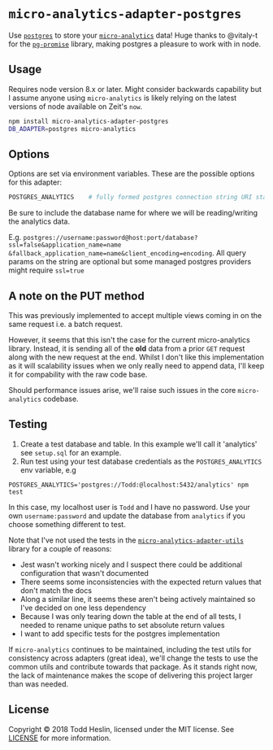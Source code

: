 # `micro-analytics-adapter-postgres`

Use [`postgres`](https://www.postgresql.org) to store your [`micro-analytics`](https://github.com/micro-analytics/micro-analytics-cli) data! Huge thanks to @vitaly-t for the [`pg-promise`](https://github.com/vitaly-t/pg-promise) library, making postgres a pleasure to work with in node.

## Usage

Requires node version 8.x or later. Might consider backwards capability but I assume anyone using `micro-analytics` is likely relying on the latest versions of node available on Zeit's `now`.

```sh
npm install micro-analytics-adapter-postgres
DB_ADAPTER=postgres micro-analytics
```

## Options

Options are set via environment variables. These are the possible options for this adapter:

```sh
POSTGRES_ANALYTICS    # fully formed postgres connection string URI starting with postgres://
```
Be sure to include the database name for where we will be reading/writing the analytics data.

E.g. `postgres://username:password@host:port/database?ssl=false&application_name=name
&fallback_application_name=name&client_encoding=encoding`. All query params on the string are optional but some managed postgres providers might require `ssl=true`

## A note on the PUT method
This was previously implemented to accept multiple views coming in on the same request i.e. a batch request.

However, it seems that this isn't the case for the current micro-analytics library. Instead, it is sending all of the **old** data from a prior `GET` request along with the new request at the end. Whilst I don't like this implementation as it will scalability issues when we only really need to append data, I'll keep it for compability with the raw code base.

Should performance issues arise, we'll raise such issues in the core `micro-analytics` codebase.

## Testing
1. Create a test database and table. In this example we'll call it 'analytics' see `setup.sql` for an example.
2. Run test using your test database credentials as the `POSTGRES_ANALYTICS` env variable, e.g

`POSTGRES_ANALYTICS='postgres://Todd:@localhost:5432/analytics' npm test`

In this case, my localhost user is `Todd` and I have no password. Use your own `username:password` and update the database from `analytics` if you choose something different to test.

Note that I've not used the tests in the [`micro-analytics-adapter-utils`](https://github.com/toddheslin/micro-analytics-cli/tree/master/packages/adapter-utils) library for a couple of reasons:
- Jest wasn't working nicely and I suspect there could be additional configuration that wasn't documented
- There seems some inconsistencies with the expected return values that don't match the docs
- Along a similar line, it seems these aren't being actively maintained so I've decided on one less dependency
- Because I was only tearing down the table at the end of all tests, I needed to rename unique paths to set absolute return values
- I want to add specific tests for the postgres implementation

If `micro-analytics` continues to be maintained, including the test utils for consistency across adapters (great idea), we'll change the tests to use the common utils and contribute towards that package. As it stands right now, the lack of maintenance makes the scope of delivering this project larger than was needed.

## License

Copyright ©️ 2018 Todd Heslin, licensed under the MIT license. See [LICENSE](LICENSE) for more information.
